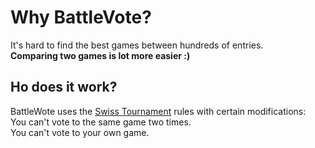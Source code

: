# Why BattleVote?

It's hard to find the best games between hundreds of entries.\
**Comparing two games is lot more easier :)**

## Ho does it work?
BattleWote uses the [Swiss Tournament](https://en.wikipedia.org/wiki/Swiss-system_tournament) rules with certain modifications:\
You can't vote to the same game two times.\
You can't vote to your own game.
